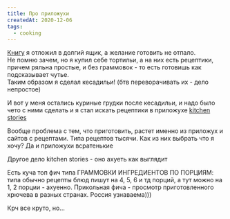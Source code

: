 ```yaml
---
title: Про приложухи
createdAt: 2020-12-06
tags:
  - cooking
---
```


[Книгу](/cool-story/gourmet) я отложил в долгий ящик, а желание готовить не отпало.<br>
Не помню зачем, но я купил себе тортильи, а на них есть рецептики, причем ряльна простые, и без граммовок - то есть готовишь как подсказывает чутье. <br>
Таким образом я сделал кесадильи! (бтв переворачивать их - дело непростое)

И вот у меня остались куриные грудки после кесадильи, и надо было чето с ними сделать и я стал искать рецептики
в приложухе [kitchen stories](https://play.google.com/store/apps/details?id=com.ajnsnewmedia.kitchenstories)

<!--more-->

Вообще проблема с тем, что приготовить, растет именно из приложух и сайтов с рецептами. Типа
рецептов
тысячи. Как из них выбрать что я хочу? Да и приложухи всратенькие

<new-img-row>
  <img-slide src="/images/cool-story/cooking-apps/app-1.jpg" alt="Что ни фотка то хрючево" ></img-slide>
  <img-slide src="/images/cool-story/cooking-apps/app-2.jpg" alt="Просто пресетный материал дезигн" ></img-slide>
  <img-slide src="/images/cool-story/cooking-apps/app-3.jpg" alt="15к рецептов для меня - человека, имеющего трудности с выбором" ></img-slide>
</new-img-row>


Другое дело kitchen stories - оно ахуеть как выглядит

<new-img-row>
  <img-slide src="/images/cool-story/cooking-apps/kitchen-stories-1.jpg" alt="Вау" ></img-slide>
  <img-slide src="/images/cool-story/cooking-apps/kitchen-stories-2.jpg" alt="Вааау" ></img-slide>
  <img-slide src="/images/cool-story/cooking-apps/kitchen-stories-3.jpg" alt="Вааааау" ></img-slide>
</new-img-row>

Есть куча топ фич типа ГРАММОВКИ ИНГРЕДИЕНТОВ ПО ПОРЦИЯМ: типа обычно рецепты блюд пишут на 4, 5, 6 и тд порций,
а тут можно на 1, 2 порции - ахуенно. Прикольная фича - просмотр приготовленного хрючева в разных странах.
Россия узнаваема)))

<new-img-row>
  <img-slide src="/images/cool-story/cooking-apps/ks-country-1.jpg" alt="Чили" ></img-slide>
  <img-slide src="/images/cool-story/cooking-apps/ks-country-2.jpg" alt="Грейт Британ" ></img-slide>
  <img-slide src="/images/cool-story/cooking-apps/ks-country-3.jpg" alt="Россиюшка" ></img-slide>
</new-img-row>

Крч все круто, но...

<new-img-row>
  <img-slide src="/images/cool-story/cooking-apps/19.jpg" alt="19 ИНГРЕДИЕНТОВ ДЛЯ БЛЮДА ИЗ КУРИЦЫ ВЫ ЕБНУЛИСЬ???" ></img-slide>
</new-img-row>

